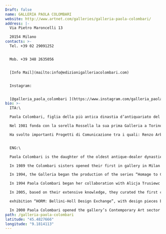 ```yaml
---
Draft: false
name: GALLERIA PAOLA COLOMBARI
website: http://www.artnet.com/galleries/galleria-paola-colombari/
address: |-
  Via Pietro Maroncelli 13

  20154 Milano
contacts: >-
  Tel. +39 02 29091252 


  Mob. +39 348 2635056


  [Info Mail](mailto:info@edizionigalleriacolombari.com)


  Instagram:


  [@galleria_paola_colombari ](https://www.instagram.com/galleria_paola_colombari/)
bio: >-
  ITA:\

  Paola Colombari, figlia della più antica dinastia d’antiquariato del Nord Italia, dopo un’intensa e giovanile attività agonistica nella Nazionale Italiana di sci con la partecipazione alla Coppa del Mondo, si dedica agli studi di Archeologia mediorientale con la specializzazione in Egittologia.

  Nel 1981 fonda con la sorella Rossella la sua prima Galleria a Torino. Per circa dieci anni si occupano della ricerca sul XX secolo, partecipano allo sviluppo del Modernariato con particolare attenzione allo studio ed alla promozione culturale del noto Architetto torinese Carlo Mollino. Dal 1984 al 1987 organizzano le prime aste di Modernariato in Italia, tra le quali la grande asta dell’aprile ‘85 dedicata all’opera molliniana e nel 1986 la prima asta di design contemporaneo, mettendo all’incanto la famosa collezione della Triennale del 1985 “Le Affinità Elettive”. Nel 1989 si trasferiscono a Milano e Paola Colombari, figura attiva e trasversale, dopo una lunga esperienza nel modernariato fonda la sua galleria di Art Design sperimentando le nuove tendenze post-moderne e fondando nel 1991 il brand “Edizioni Galleria Colombari” producendo opere di Art Design in Limited Edition firmate da importanti designer italiani ed internazionali e collaborando con designers storici come Ron Arad, David Palterer, Alessandro Mendini, Ettore Sottsass, Ugo La Pietra, Adolfo Natalini, Andrea Branzi, Mario Bellini, Bob Wilson, Riccardo Dalisi, Garouste & Bonetti e altri. Trend-setter dell’Art Design oggi Paola Colombari collabora con importanti designer internazionali come: Karim Rashid, Pawel Grunert, Sergio J. Matos, Ronald Scliar Sasson, Juliano Guidi, Antonio Cagianelli, Luca Sacchetti ecc. Dal 1994 produce una linea in Omaggio all’Architetto Carlo Mollino di cui la famosa “Lampada Suora” è diventata un best-seller internazionale nelle più importanti Case d’Aste come Sotheby’s, Christie’s, Piasa, Richard Wright. Dal 1990 Paola Colombari attiva collaborazioni con importanti Gallerie e Musei Internazionali come: il Musée Des Arts Decoratifs di Montrèal in Canada, il Kunster Kolonie Museum di Darmstadt in Germania, il Museo di Gent ed Oostende in Belgio, il Kulturring Stadt Gallerie di Sundern, il Museo d’Arte Contemporanea del Castello di Varsavia in Polonia, il Museum of Contemporary Art Kiasma di Helsinki ed organizza alcune mostre per l’Istituto Italiano di Cultura dedicate all’opera del grande Architetto Carlo Mol- lino nel 2000 a Parigi e nel 2001 ad Amsterdam e Bruxelles. Paola Colombari si occupa inoltre dal 1990 di management culturale, sua la prima collezione nel 1991 di “Box of chocolate” firmata da importanti designers per la Peyrano Cioccolato,nel 1995 è consulente per il design’s product per la società Gempico di Mosca, nel 1997 apre i rapporti con i Paesi dell’Est collaborando con Alicja Trusiewicz per la promozione del design po- lacco in Italia.

  Ha svolto importanti Progetti di Comunicazione tra i quali: Renzo Arbore, Bob Wilson, Adisco, la Comis Lombardia, L’Ente Fiera di Parma e per il Padiglione D’Israele alla 9° Biennale di Architettura di Venezia del 2004 curata da Kurt Forster dal titolo “Metamorph”. Il 23 Ottobre 2001 organizza con Rossella Colombari un’asta esclusiva alla Christie’s di Londra dedicata all’opera completa di Carlo Mollino ed in base alla loro lunga esperienza nel 2005 curano il primo catalogo dei mobili dedicato alle opere di “Carlo Mollino. Catalogo dei Mobili” edito da Idea Books. Nel 2004 fonda ed è curatore del primo format fieristico nel settore del collezionismo dell’Art Design con l’Ente Fiera Milano-Novegro e nel 2005 cura le sezioni di “Design e Avanguardie Contemporanee” per la Fiera “Antiquaria” promossa da Fiera Milano City e cura la mostra “Installa- zioni tra Arte e Design”. Organizza e cura alcune mostre tra le quali: nel 2008 la mostra a Parigi del designer anglo-egiziano Karim Rashid, nel 2009 la mostra “Eco-Trans-Pop”, nel 2010 “Horm: Bellini-Holl design exchange” sette lampade progettate dai designers Mario Bellini e Steven Holl; nel 2011 “Effetto Acciaio”, nel 2012 una ricerca sul segno mistico “ The Religious Contemporary Design”, nel 2013 organizza e cura con Silvia Ariemma la mostra dedicata ai giovani talenti italiani “WABI SABI Italian Slow Design”, nel 2014 cura la mostra “Art Design for Freedom”, nel 2015 cura la mostra con Neia Paz dedicata ai designer brasiliani “Brasil Art Design” e il Solo Show della nota attrice-artista Marisa Laurito a Milano e “Radici Squadrate” alla Galleria Narciso di Torino durante Artissima. Cura la collezione “World Champion Glass Sky// Project” per Gioara fondata da Giorgio Gros. Presenta al Salone del Mobile 2016 la mostra “Cosmic Vanity” di Antonio Cagianelli, nel 2017 la personale del noto designer brasiliano Sergio J. Matos e nel 2018 del designer Ronald Scliar Sasson, nel 2019 cura la mostra collettiva “Artdesign. Newtrends”. Paola Colombari nel 2000 apre la nuova sezione di Arte Contemporanea occupandosi di artisti italiani ed internazionali in particolare seguendo l’opera degli artisti: Andrea De Carvalho (Brasile), Monica Silva (Brasile), Alessandra Roveda (ITA), Marilù S. Manzini (ITA), Carla Chiusano (ITA), Alessandro Vasapolli (ITA) , Uli Weber (DE), Tom Vack (USA), Steve Thornton (USA) e collabora dal 2016 con il noto fotografo British David Yarrow. Ha collaborato con l’artista Maimouna Guerresi e con gli artisti Blue and Joy. Ad Aprile 2019 durante il Salone del Mobile ha collaborato alla mostra di Alessandra Roveda “Home sweet Home” curata da Angela Missoni presso lo Spazio Missoni con 60,000 visitatori. La Galleria è presente alle Fiere italiane ed internazionali come PAD London, Design Days Dubai (Emirates), Fotofever (Parigi), MiArt (Milan), MIA Photo Fair (Milan), Arte Fiera Bologna, Nomad St. Moritz (Svizzera), Roma Arte in Nuvola. Dal 2006 è Presidente di Maroncelli District a Milano.


  ENG:\

  Paola Colombari is the daughter of the oldest antique-dealer dynasties of northern Italy. After an intense activity in competitive skiing as a member of the Italian National team (including paticipation for six years in the World Cup for downhill skiing) and her studies at the University of Middle Eastern Archaeology, Paola co-founded with her sister Rossella her first gallery in 1981 in Turin. For approximately ten years the Gallery concentrated on the research of twentieth century design, actively participating in the development of modern collecting, with particular attention to the study and promotion of the infamous architect from Turin Carlo Mollino. From 1984 to 1987 the sisters organized the first auctions of modern design in Italy, including the great auction in 1985 dediated to Mollino’s work and in 1986 the first auction dedicated to contemporary design which highlighted “Affinità Elettive”, the famous collection of the Triennale from 1985.

  In 1989 the Colombari sisters opened their first in gallery in Milan and in the year 2000 transferred the Gallery to its second location in via Maroncelli and divided it into two branches: the Gallery of Contemporary Art and Art Design Design curated by Paola Colombari and the Mid-Century Design Gallery curated by Rossella Colombari. At this juncture, Paola Colombari, an innovative and multi-disciplinary figure, decided to branch away from her long experience with mid-century design and veer towards the experimentation of new postmodernist trends with the foundation in 1991 of the Brand “Edizioni Galleria Colombari” dedicated to the production in Limited Edition of Art-Design furnitures designed by important Italian and international designers such as: Karim Rashid, Antonio Cagianelli, David Palterer, Luca Sacchetti, Garouste & Bonetti, Riccardo Dalisi, Yaacov Kaufman, Joanna Lyle Pawel Grunert; she has also collaborated with historical designers such as Alessandro Mendini, Ettore Sottsass, Ugo La Pietra, Andrea Branzi, Adolfo Natalini, Mario Bellini, Bob Wilson, Matteo Thun and Ron Arad. Paola Colombari collaborates today with the brasilian contemporary designer suchs as Sergio J.Matos, Rodrigo Almeida, Henrique Stayner, Ronald Scliar Sasson, Juliano Guidi and the italian designer Alessandra Roveda.

  In 1994, the Galleria began the production of the series “Homage to Carlo Mollino”, with the reproduction of seminal pieces of the architect’s ouevre. In 1990, collaborations with important international galleries and museums were also launched (including the Musée des Arts Décoratifs, Montréal, Canada - KunsterKolonie Museum, Darmstadt, Germany - Museum of Gent and Oostende, Belgium - Kulturring StadtGallerie, Sundern - Museum of Contemporary Art, Castle of Warsaw, Poland). Colombari also organized exhibitions dedicated to the work of Carlo Mollino for the Istituto Italiano di Cultura, such as the Paris exhibition in 2000 and then in Amsterdam and Brussels in 2001. From 1990 to the present, Paola Colombari has been active through collaborations as both curator and cultural manager.

  In 1994 Paola Colombari began her collaboration with Alicja Trusiewc in Poland and together they curated the first Art Design exhibition at the Museum of Contemporary Art in Warsaw dedicated to the famous designer and architect David Palterer. Furthermore, Colombari has also developed important public relations/press offices including: Renzo Arbore, Bob Wilson, Adisco, Fiera Milano City, and the Israeli Pavilion at the 9th Venice Architecture Biennial entitled “Metamorph”, curated by Kurt Foster. Paola and Rossella Colombari then curated the Christie’s auction in London on October 23rd 2001, focusing on the complete works of Carlo Mollino.

  In 2005, based on their extensive knowledge, they curated the first catalogue of Mollino’s work: “Carlo Mollino: Catalogo dei Mobili” edited by Idea Books. In 1994 The exhibition “Eco-Trans-Pop” followed in 2009 and in the 2010 the Gallery showed an important

  exhibition “HORM: Bellini-Holl Design Exchange”, with design pieces by internationallyreknown architects Steven Holl and Mario Bellini. In the 2011 Paola Colombari showed “Steel Effect”, in the 2012 the exhibition “The Religious Contemporary Design”, in the 2013 the show “WABI SABI Italian Slow Design” with the curator Silvia Ariemma , in the 2014 the exhibition “Art Design for Freedom”, in the 2015 curated with Neia Paz the exhibition “Brasil Art Design” and for the Furniture Fair 2015 the Solo Show of the TV Star Marisa Laurito, in the 2016 the exhibition of the designer Antonio Cagianelli “Cosmic Vanity” and the Solo Show of Marisa Laurito “Radici Squadrate” (Square Roots) for the Galleria Narciso in Turin.

  In 2000 Paola Colombari opened the gallery’s Contemporary Art sector dealing with both Italian and international artists, with a particular attention today to the work of the artists David Yarrow (UK), Alessandro Vasapolli (ITA), Uli Weber (DE), Tom Vack (USA), Andrea De Carvalho (BR), Monica Silva (BR), Steve Thornton (USA), Marilù Manzini (ITA) , Carla Chiusano (ITA) and collaborated with the artists Maïmouna Guerresi, Rachana Nagarkar, Blue and Joy and Marisa Laurito. The Gallery participates in some of the most important international Art Fairs such as: PAD London (GB), Design Days Dubai (Emirates), Mia Photo fair (Milan), MiArt Fair (Milan), Arte Fiera Bologna, Wopart Fair (Lugano), Fotofever (Paris), Roma Nuvola in Arte (Rome).
path: /galleria-paola-colombari
latitude: "45.4827666"
longitude: "9.1814113"
---
```

